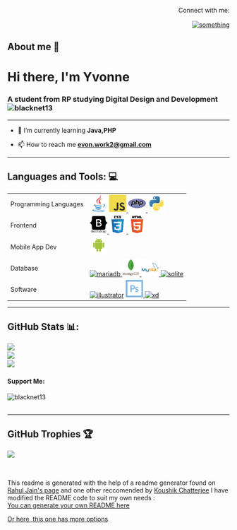 <p align="right">Connect with me:</p><p align="right"><a href="https://www.linkedin.com/in/yvonyen8/" target="blank"><img align="center" src="https://raw.githubusercontent.com/rahuldkjain/github-profile-readme-generator/master/src/images/icons/Social/linked-in-alt.svg" alt="something" height="20" width="30" /></a></p>

## About me 👋 
<h1 align="left">Hi there, I'm Yvonne</h1>

<h3 align="left"><!--A passionate software developer from Singapore-->A student from RP studying Digital Design and Development  <img src="https://komarev.com/ghpvc/?username=blacknet13&label=Profile%20views&color=0e75b6&style=flat" alt="blacknet13" /> </h3> 
<p align="left">  </p>
<hr>

- 🌱 I’m currently learning **Java,PHP**

<!--- 👨‍💻 All of my projects are available at [portfolio](tba)-->

- 📫 How to reach me **evon.work2@gmail.com**
<hr>

## Languages and Tools: 💻

<table>
   <tr>
    <td>Programming Languages</td>
    <td> <a href="https://www.java.com" target="_blank" rel="noreferrer"> <img src="https://raw.githubusercontent.com/devicons/devicon/master/icons/java/java-original.svg" alt="java" width="40" height="40"/></a> <a href="https://developer.mozilla.org/en-US/docs/Web/JavaScript" target="_blank" rel="noreferrer"> <img src="https://raw.githubusercontent.com/devicons/devicon/master/icons/javascript/javascript-original.svg" alt="javascript" width="40" height="40"/>  </a> <a href="https://www.php.net" target="_blank" rel="noreferrer"> <img src="https://raw.githubusercontent.com/devicons/devicon/master/icons/php/php-original.svg" alt="php" width="40" height="40"/> </a> <a href="https://www.python.org" target="_blank" rel="noreferrer"> <img src="https://raw.githubusercontent.com/devicons/devicon/master/icons/python/python-original.svg" alt="python" width="40" height="40"/> </a></td>
  </tr>

 <tr>
    <td>Frontend</td>
    <td> <a href="https://getbootstrap.com" target="_blank" rel="noreferrer"> <img src="https://raw.githubusercontent.com/devicons/devicon/master/icons/bootstrap/bootstrap-plain-wordmark.svg" alt="bootstrap" width="40" height="40"/> </a> <a href="https://www.w3schools.com/css/" target="_blank" rel="noreferrer"> <img src="https://raw.githubusercontent.com/devicons/devicon/master/icons/css3/css3-original-wordmark.svg" alt="css3" width="40" height="40"/> </a> <a href="https://www.w3.org/html/" target="_blank" rel="noreferrer"> <img src="https://raw.githubusercontent.com/devicons/devicon/master/icons/html5/html5-original-wordmark.svg" alt="html5" width="40" height="40"/> </a></td>
  </tr>

  <tr>
    <td>Mobile App Dev</td>
    <td> <a href="https://developer.android.com" target="_blank" rel="noreferrer"> <img src="https://raw.githubusercontent.com/devicons/devicon/master/icons/android/android-original-wordmark.svg" alt="android" width="40" height="40"/> </a></td>
  </tr>

  <tr>
    <td>Database</td>
    <td>  <a href="https://mariadb.org/" target="_blank" rel="noreferrer"> <img src="https://www.vectorlogo.zone/logos/mariadb/mariadb-icon.svg" alt="mariadb" width="40" height="40"/> </a> <a href="https://www.mongodb.com/" target="_blank" rel="noreferrer"> <img src="https://raw.githubusercontent.com/devicons/devicon/master/icons/mongodb/mongodb-original-wordmark.svg" alt="mongodb" width="40" height="40"/> </a> <a href="https://www.mysql.com/" target="_blank" rel="noreferrer"> <img src="https://raw.githubusercontent.com/devicons/devicon/master/icons/mysql/mysql-original-wordmark.svg" alt="mysql" width="40" height="40"/> </a> <a href="https://www.sqlite.org/" target="_blank" rel="noreferrer"> <img src="https://www.vectorlogo.zone/logos/sqlite/sqlite-icon.svg" alt="sqlite" width="40" height="40"/> </a></td>
  </tr>

  <td>Software</td>
    <td> <a href="https://www.adobe.com/in/products/illustrator.html" target="_blank" rel="noreferrer"> <img src="https://www.vectorlogo.zone/logos/adobe_illustrator/adobe_illustrator-icon.svg" alt="illustrator" width="40" height="40"/></a> <a href="https://www.photoshop.com/en" target="_blank" rel="noreferrer"> <img src="https://raw.githubusercontent.com/devicons/devicon/master/icons/photoshop/photoshop-line.svg" alt="photoshop" width="40" height="40"/> </a>  <a href="https://www.adobe.com/products/xd.html" target="_blank" rel="noreferrer"> <img src="https://cdn.worldvectorlogo.com/logos/adobe-xd.svg" alt="xd" width="40" height="40"/> </a> </td>
  </tr>
</table>

<hr>

## GitHub Stats 📊:
![](https://github-readme-stats.vercel.app/api?username=Blacknet13&theme=omni&hide_border=false&include_all_commits=true&count_private=true)<br/>
![](https://github-readme-streak-stats.herokuapp.com/?user=Blacknet13&theme=omni&hide_border=false)<br/>
![](https://github-readme-stats.vercel.app/api/top-langs/?username=Blacknet13&theme=omni&hide_border=false&include_all_commits=true&count_private=true&layout=compact)

<h4 align="left">Support Me:</h4>
<p><a href="https://ko-fi.com/blacknet13"> <img align="left" src="https://cdn.ko-fi.com/cdn/kofi3.png?v=3" height="40" width="150" alt="blacknet13" /></a></p><br><br>

<hr>

## GitHub Trophies 🏆
![](https://github-profile-trophy.vercel.app/?username=Blacknet13&theme=chalk&no-frame=false&no-bg=false&margin-w=4)


<br><p>This readme is generated with the help of a readme generator found on <a href="https://github.com/rahuldkjain">Rahul Jain's page</a> and one other reccomended by <a href="https://github.com/ortoniKC">Koushik Chatterjee</a> I have modified the README code to suit my own needs : <br><a href="https://rahuldkjain.github.io/gh-profile-readme-generator/">You can generate your own README here</a> </p>
<a href="https://gprm.itsvg.in/">Or here, this one has more options</a>
